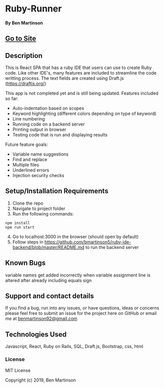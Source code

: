 # Ruby-Runner
#### By Ben Martinson

## [Go to Site](https://bmartinson5.github.io/ruby-runner/)

## Description

This is React SPA that has a ruby IDE that users can use to create Ruby code. Like other IDE's, many features are included to streamline the code writting process. The text fields are created using Draft.js (https://draftjs.org/)

This app is not completed yet and is still being updated.
Features included so far:

- Auto-indentation based on scopes
- Keyword highlighting (different colors depending on type of keyword)
- Line numbering
- Running code on a backend server
- Printing output in browser
- Testing code that is run and displaying results


Future feature goals:

- Variable name suggestions
- Find and replace
- Multiple files
- Underlined errors
- Injection security checks

## Setup/Installation Requirements

1.  Clone the repo
2.  Navigate to project folder
3.  Run the following commands:

```
npm install
npm run start
```

4.  Go to localhost:3000 in the browser (should open by default)
5.  Follow steps in https://github.com/bmartinson5/ruby-ide-backend/blob/master/README.md
    to run the backend server

## Known Bugs

variable names get added incorrectly when variable assignment line is altered after already including equals sign

## Support and contact details

If you find a bug, run into any issues, or have questions, ideas or concerns please feel free to submit an issue for the project here on GitHub or email me at benmartinson92@gmail.com

## Technologies Used

Javascript, React, Ruby on Rails, SQL, Draft.js, Bootstrap, css, html

### License

MIT License

Copyright (c) 2019, Ben Martinson
